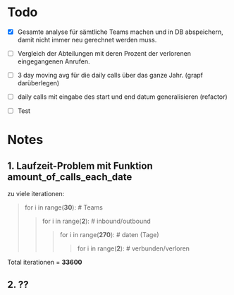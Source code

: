 # Todo

- [x] Gesamte analyse für sämtliche Teams machen und in DB abspeichern, damit nicht immer neu gerechnet werden muss.
- [ ] Vergleich der Abteilungen mit deren Prozent der verlorenen eingegangenen Anrufen.
- [ ] 3 day moving avg für die daily calls über das ganze Jahr. (grapf darüberlegen)
- [ ] daily calls mit eingabe des start und end datum generalisieren (refactor)
- [ ] Test



# Notes

## 1. Laufzeit-Problem mit Funktion amount_of_calls_each_date

zu viele iterationen:

>for i in range(**30**):                 # Teams
>>for i in range(**2**):              # inbound/outbound
>>>for i in range(**270**):        # daten (Tage)
>>>>for i in range(**2**):      # verbunden/verloren

Total iterationen = **33600**

## 2. ??
